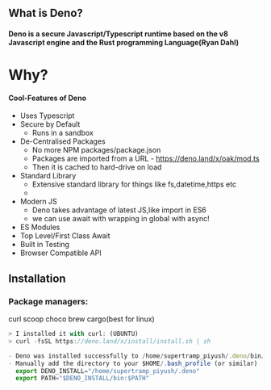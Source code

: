 ## What is Deno?

#### Deno is a  secure Javascript/Typescript runtime based on the v8 Javascript engine and the Rust programming Language(Ryan Dahl)

# Why?

#### Cool-Features of Deno
- Uses Typescript
- Secure by Default
   - Runs in a sandbox  
- De-Centralised Packages
   - No more NPM packages/package.json
   - Packages are imported from a URL - https://deno.land/x/oak/mod.ts 
   - Then it is cached to hard-drive on load
- Standard Library
   - Extensive standard library for things like fs,datetime,https etc
   - 
- Modern JS
   - Deno takes advantage of latest JS,like import in ES6
   - we can use await with wrapping in global with async!
- ES Modules
- Top Level/First Class Await
- Built in Testing
- Browser Compatible API

## Installation
### Package managers:
curl
scoop
choco
brew
cargo(best for linux)
```js
> I installed it with curl: (UBUNTU)
> curl -fsSL https://deno.land/x/install/install.sh | sh
```


```js
- Deno was installed successfully to /home/supertramp_piyush/.deno/bin/deno
- Manually add the directory to your $HOME/.bash_profile (or similar)
  export DENO_INSTALL="/home/supertramp_piyush/.deno"
  export PATH="$DENO_INSTALL/bin:$PATH"

```

